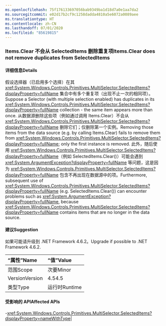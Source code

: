 ```yaml
---
ms.openlocfilehash: 75f176133697056bab9349ba1d18d7a0e1aa7da2
ms.sourcegitcommit: e02d17b2cf9c1258dadda4810a5e6072a0089aee
ms.translationtype: HT
ms.contentlocale: zh-CN
ms.lasthandoff: 07/01/2020
ms.locfileid: "85619815"
---
```

### <a name="itemsclear-does-not-remove-duplicates-from-selecteditems"></a><span data-ttu-id="000c9-101">Items.Clear 不会从 SelectedItems 删除重复项</span><span class="sxs-lookup"><span data-stu-id="000c9-101">Items.Clear does not remove duplicates from SelectedItems</span></span>

#### <a name="details"></a><span data-ttu-id="000c9-102">详细信息</span><span class="sxs-lookup"><span data-stu-id="000c9-102">Details</span></span>

<span data-ttu-id="000c9-103">假设选择器（已启用多个选择）在其 <xref:System.Windows.Controls.Primitives.MultiSelector.SelectedItems?displayProperty=fullName> 集合中有多个重复项（出现不止一次的相同项）。</span><span class="sxs-lookup"><span data-stu-id="000c9-103">Suppose a Selector (with multiple selection enabled) has duplicates in its <xref:System.Windows.Controls.Primitives.MultiSelector.SelectedItems?displayProperty=fullName> collection - the same item appears more than once.</span></span>  <span data-ttu-id="000c9-104">从数据源删除这些项（例如通过调用 Items.Clear）不会从 <xref:System.Windows.Controls.Primitives.MultiSelector.SelectedItems?displayProperty=fullName> 删除它们；仅删除第一个实例。</span><span class="sxs-lookup"><span data-stu-id="000c9-104">Removing those items from the data source (e.g. by calling Items.Clear) fails to remove them from <xref:System.Windows.Controls.Primitives.MultiSelector.SelectedItems?displayProperty=fullName>; only the first instance is removed.</span></span> <span data-ttu-id="000c9-105">此外，随后使用 <xref:System.Windows.Controls.Primitives.MultiSelector.SelectedItems?displayProperty=fullName>（例如 SelectedItems.Clear()）可能会遇到 <xref:System.ArgumentException?displayProperty=fullName> 等问题，这是因为 <xref:System.Windows.Controls.Primitives.MultiSelector.SelectedItems?displayProperty=fullName> 包含不再出现在数据源中的项。</span><span class="sxs-lookup"><span data-stu-id="000c9-105">Furthermore, subsequent use of <xref:System.Windows.Controls.Primitives.MultiSelector.SelectedItems?displayProperty=fullName> (e.g. SelectedItems.Clear()) can encounter problems such as <xref:System.ArgumentException?displayProperty=fullName>, because <xref:System.Windows.Controls.Primitives.MultiSelector.SelectedItems?displayProperty=fullName> contains items that are no longer in the data source.</span></span>

#### <a name="suggestion"></a><span data-ttu-id="000c9-106">建议</span><span class="sxs-lookup"><span data-stu-id="000c9-106">Suggestion</span></span>

<span data-ttu-id="000c9-107">如果可能请升级到 .NET Framework 4.6.2。</span><span class="sxs-lookup"><span data-stu-id="000c9-107">Upgrade if possible to .NET Framework 4.6.2.</span></span>

| <span data-ttu-id="000c9-108">“属性”</span><span class="sxs-lookup"><span data-stu-id="000c9-108">Name</span></span>    | <span data-ttu-id="000c9-109">“值”</span><span class="sxs-lookup"><span data-stu-id="000c9-109">Value</span></span>       |
|:--------|:------------|
| <span data-ttu-id="000c9-110">范围</span><span class="sxs-lookup"><span data-stu-id="000c9-110">Scope</span></span>   |<span data-ttu-id="000c9-111">次要</span><span class="sxs-lookup"><span data-stu-id="000c9-111">Minor</span></span>|
|<span data-ttu-id="000c9-112">Version</span><span class="sxs-lookup"><span data-stu-id="000c9-112">Version</span></span>|<span data-ttu-id="000c9-113">4.5</span><span class="sxs-lookup"><span data-stu-id="000c9-113">4.5</span></span>|
|<span data-ttu-id="000c9-114">类型</span><span class="sxs-lookup"><span data-stu-id="000c9-114">Type</span></span>|<span data-ttu-id="000c9-115">运行时</span><span class="sxs-lookup"><span data-stu-id="000c9-115">Runtime</span></span>

#### <a name="affected-apis"></a><span data-ttu-id="000c9-116">受影响的 API</span><span class="sxs-lookup"><span data-stu-id="000c9-116">Affected APIs</span></span>

-<xref:System.Windows.Controls.Primitives.MultiSelector.SelectedItems?displayProperty=nameWithType></li></ul>|
